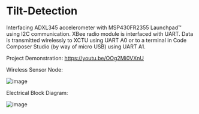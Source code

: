 # Tilt-Detection
Interfacing ADXL345 accelerometer with MSP430FR2355 Launchpad™ using I2C communication. XBee radio module is interfaced with UART. Data is transmitted wirelessly to XCTU using UART A0 or to a terminal in Code Composer Studio (by way of micro USB) using UART A1.

Project Demonstration: https://youtu.be/OOg2Mi0VXnU

Wireless Sensor Node: 


![image](https://user-images.githubusercontent.com/80700675/112725052-8b929e80-8eec-11eb-865c-d2ba599fafb8.png)

Electrical Block Diagram:


![image](https://user-images.githubusercontent.com/80700675/111220008-071c5380-85af-11eb-822c-d927f59c61b5.png)
